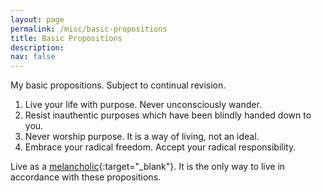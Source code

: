 ```yaml
---
layout: page
permalink: /misc/basic-propositions
title: Basic Propositions
description:
nav: false
---
```


My basic propositions. Subject to continual revision.

1. Live your life with purpose. Never unconsciously wander.
2. Resist inauthentic purposes which have been blindly handed down to you.
3. Never worship purpose. It is a way of living, not an ideal.
4. Embrace your radical freedom. Accept your radical responsibility.

Live as a [melancholic](https://andre-ye.github.io/writing/files/object-and-orgasm.pdf){:target="_blank"}. It is the only way to live in accordance with these propositions.


